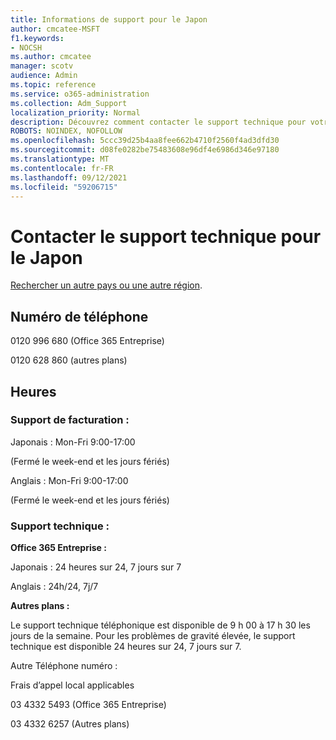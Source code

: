 ```yaml
---
title: Informations de support pour le Japon
author: cmcatee-MSFT
f1.keywords:
- NOCSH
ms.author: cmcatee
manager: scotv
audience: Admin
ms.topic: reference
ms.service: o365-administration
ms.collection: Adm_Support
localization_priority: Normal
description: Découvrez comment contacter le support technique pour votre pays ou région.
ROBOTS: NOINDEX, NOFOLLOW
ms.openlocfilehash: 5ccc39d25b4aa8fee662b4710f2560f4ad3dfd30
ms.sourcegitcommit: d08fe0282be75483608e96df4e6986d346e97180
ms.translationtype: MT
ms.contentlocale: fr-FR
ms.lasthandoff: 09/12/2021
ms.locfileid: "59206715"
---
```

# <a name="contact-support-for-japan"></a>Contacter le support technique pour le Japon

[Rechercher un autre pays ou une autre région](../../business-video/get-help-support.md).

## <a name="phone-number"></a>Numéro de téléphone
0120 996 680 (Office 365 Entreprise)

0120 628 860 (autres plans)

## <a name="hours"></a>Heures
### <a name="billing-support"></a>Support de facturation :

Japonais : Mon-Fri 9:00-17:00

(Fermé le week-end et les jours fériés)

Anglais : Mon-Fri 9:00-17:00

(Fermé le week-end et les jours fériés)

### <a name="technical-support"></a>Support technique :

**Office 365 Entreprise :**

Japonais : 24 heures sur 24, 7 jours sur 7

Anglais : 24h/24, 7j/7

**Autres plans :**

Le support technique téléphonique est disponible de 9 h 00 à 17 h 30 les jours de la semaine. Pour les problèmes de gravité élevée, le support technique est disponible 24 heures sur 24, 7 jours sur 7.

Autre Téléphone numéro :

Frais d’appel local applicables

03 4332 5493 (Office 365 Entreprise)

03 4332 6257 (Autres plans)
